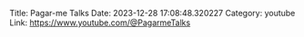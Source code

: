 Title: Pagar-me Talks
Date: 2023-12-28 17:08:48.320227
Category: youtube
Link: https://www.youtube.com/@PagarmeTalks
